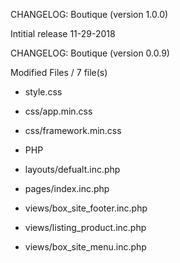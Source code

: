 CHANGELOG: Boutique (version 1.0.0) 

Intitial release 11-29-2018


CHANGELOG:  Boutique (version 0.0.9)

Modified Files / 7 file(s)

- style.css
- css/app.min.css
- css/framework.min.css

- PHP
- layouts/defualt.inc.php
- pages/index.inc.php
- views/box_site_footer.inc.php
- views/listing_product.inc.php
- views/box_site_menu.inc.php
